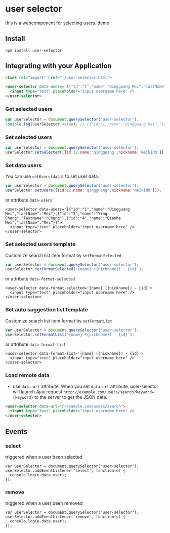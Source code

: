 # user selector
this is a webcomponent for selecting users. [demo](http://meikidd.github.io/user-selector/demo.html)


## Install
```
npm install user-selector
```

## Integrating with your Application
```html
<link rel="import" href="./user-selector.html">
```

```html
<user-selector data-users='[{"id":"1","name":"Qingguang Mei","lastName":"Mei"},{"id":"3","name":"Ying Cheng","lastName":"Cheng"},{"id":"4","name":"Qianhe Mei","lastName":"Mei"}]'>
  <input type="text" placeholder="input username here" />
</user-selector>
```

### Get selected users

```js
var userSelector = document.querySelector('user-selector');
console.log(userSelector.value); // [{"id":1,"name":"Qingguang Mei","lastName":"Mei"}]
```

### Set selected users
```js
var userSelector = document.querySelector('user-selector');
userSelector.setSelected([{id:12,name:'qingguang',nickname:'meikidd'}]);
```

### Set data users
You can use `setUsers(data)` to set user data.
```js
var userSelector = document.querySelector('user-selector');
userSelector.setUsers([{id:12,name:'qingguang',nickname:'meikidd'}]);
```
or attribute `data-users`
```
<user-selector data-users='[{"id":"1","name":"Qingguang Mei","lastName":"Mei"},{"id":"3","name":"Ying Cheng","lastName":"Cheng"},{"id":"4","name":"Qianhe Mei","lastName":"Mei"}]'>
  <input type="text" placeholder="input username here" />
</user-selector>
```

### Set selected users template
Customize search list item format by `setFormatSelected`
```js
var userSelector = document.querySelector('user-selector');
userSelector.setFormatSelected('{name} ({nickname}) - {id}');
```
or attribute `data-format-selected`
```
<user-selector data-format-selected='{name} ({nickname}) - {id}'>
  <input type="text" placeholder="input username here" />
</user-selector>
```

### Set auto suggestion list template
Customize search list item format by `setFormatList`
```js
var userSelector = document.querySelector('user-selector');
userSelector.setFormatList('{name} ({nickname}) - {id}');
```
or attribute `data-format-list`
```
<user-selector data-format-list='{name} ({nickname}) - {id}'>
  <input type="text" placeholder="input username here" />
</user-selector>
```

### Load remote data
- use `data-url` attribute. When you set `data-url` attribute, user-selector will launch Ajax request `http://example.com/users/search?keyword={keyword}` to the server to get the JSON data.

```html
<user-selector data-url="//example.com/users/search">
  <input type="text" placeholder="input username here" />
</user-selector>
```

## Events

### select
triggered when a user been selected
```
var userSelector = document.querySelector('user-selector');
userSelector.addEventListener('select', function(e) {
  console.log(e.data.user);
});
```

### remove
triggered when a user been removed
```
var userSelector = document.querySelector('user-selector');
userSelector.addEventListener('remove', function(e) {
  console.log(e.data.user);
});
```